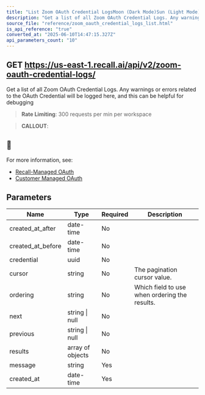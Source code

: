 ```yaml
---
title: "List Zoom OAuth Credential LogsMoon (Dark Mode)Sun (Light Mode)"
description: "Get a list of all Zoom OAuth Credential Logs. Any warnings or errors related to the OAuth Credential will be logged here, and this can be helpful for debugging. This endpoint is rate limited to: 300 requests per min per workspace"
source_file: "reference/zoom_oauth_credential_logs_list.html"
is_api_reference: "true"
converted_at: "2025-06-10T14:47:15.327Z"
api_parameters_count: "10"
---
```

## GET https://us-east-1.recall.ai/api/v2/zoom-oauth-credential-logs/

Get a list of all Zoom OAuth Credential Logs. Any warnings or errors related to the OAuth Credential will be logged here, and this can be helpful for debugging

> **Rate Limiting**: 300 requests per min per workspace

> **CALLOUT**:

## 📘

For more information, see:
- [Recall-Managed OAuth](/docs/recall-managed-oauth#calling-the-recall-api.md)
- [Customer Managed OAuth](/docs/customer-managed-oauth#registering-the-callback-url-in-the-recall-api.md)
## Parameters

| Name | Type | Required | Description |
| --- | --- | --- | --- |
| created_at_after | date-time | No |  |
| created_at_before | date-time | No |  |
| credential | uuid | No |  |
| cursor | string | No | The pagination cursor value. |
| ordering | string | No | Which field to use when ordering the results. |
| next | string \| null | No |  |
| previous | string \| null | No |  |
| results | array of objects | No |  |
| message | string | Yes |  |
| created_at | date-time | Yes |  |

